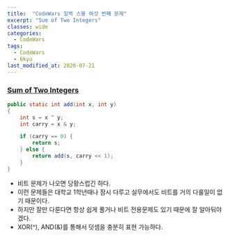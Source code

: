 ```yaml
---
title:  "CodeWars 일백 스물 여섯 번째 문제"
excerpt: "Sum of Two Integers"
classes: wide
categories:
  - CodeWars
tags:
  - CodeWars
  - 6kyu
last_modified_at: 2020-07-21
---
```




### [Sum of Two Integers](https://www.codewars.com/kata/5a9c35e9ba1bb5c54a0001ac)

```java
public static int add(int x, int y)
{
    int s = x ^ y; 
    int carry = x & y;

    if (carry == 0) {
        return s; 
    } else {
        return add(s, carry << 1); 
    }
}
```

* 비트 문제가 나오면 당황스럽긴 하다.
* 이런 문제들은 대학교 1학년때나 잠시 다루고 실무에서도 비트를 거의 다룰일이 없기 때문이다.
* 하지만 잘만 다룬다면 항상 쉽게 풀거나 비트 전용문제도 있기 때문에 잘 알아둬야겠다.
* XOR(^), AND(&)를 통해서 덧셈을 충분히 표현 가능하다.
